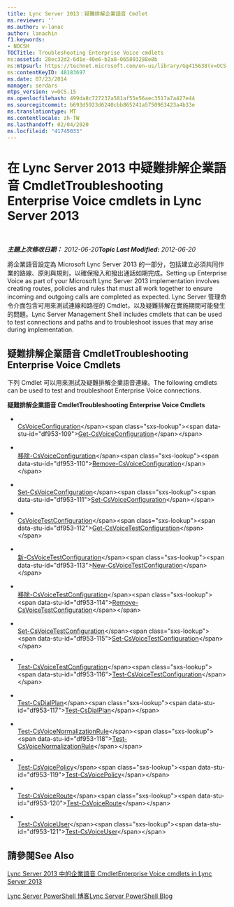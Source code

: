 ```yaml
---
title: Lync Server 2013：疑難排解企業語音 Cmdlet
ms.reviewer: ''
ms.author: v-lanac
author: lanachin
f1.keywords:
- NOCSH
TOCTitle: Troubleshooting Enterprise Voice cmdlets
ms:assetid: 28ec32d2-6d1e-40e6-b2a8-065803288e8b
ms:mtpsurl: https://technet.microsoft.com/en-us/library/Gg415638(v=OCS.15)
ms:contentKeyID: 48183697
ms.date: 07/23/2014
manager: serdars
mtps_version: v=OCS.15
ms.openlocfilehash: 499da8c727237a581af55e56aec3517a7a427e44
ms.sourcegitcommit: b693d5923d6240cbb865241a5750963423a4b33e
ms.translationtype: MT
ms.contentlocale: zh-TW
ms.lasthandoff: 02/04/2020
ms.locfileid: "41745033"
---
```

<div data-xmlns="http://www.w3.org/1999/xhtml">

<div class="topic" data-xmlns="http://www.w3.org/1999/xhtml" data-msxsl="urn:schemas-microsoft-com:xslt" data-cs="http://msdn.microsoft.com/en-us/">

<div data-asp="http://msdn2.microsoft.com/asp">

# <a name="troubleshooting-enterprise-voice-cmdlets-in-lync-server-2013"></a><span data-ttu-id="df953-102">在 Lync Server 2013 中疑難排解企業語音 Cmdlet</span><span class="sxs-lookup"><span data-stu-id="df953-102">Troubleshooting Enterprise Voice cmdlets in Lync Server 2013</span></span>

</div>

<div id="mainSection">

<div id="mainBody">

<span> </span>

<span data-ttu-id="df953-103">_**主題上次修改日期：** 2012-06-20_</span><span class="sxs-lookup"><span data-stu-id="df953-103">_**Topic Last Modified:** 2012-06-20_</span></span>

<span data-ttu-id="df953-104">將企業語音設定為 Microsoft Lync Server 2013 的一部分，包括建立必須共同作業的路線、原則與規則，以確保撥入和撥出通話如期完成。</span><span class="sxs-lookup"><span data-stu-id="df953-104">Setting up Enterprise Voice as part of your Microsoft Lync Server 2013 implementation involves creating routes, policies and rules that must all work together to ensure incoming and outgoing calls are completed as expected.</span></span> <span data-ttu-id="df953-105">Lync Server 管理命令介面包含可用來測試連線和路徑的 Cmdlet，以及疑難排解在實施期間可能發生的問題。</span><span class="sxs-lookup"><span data-stu-id="df953-105">Lync Server Management Shell includes cmdlets that can be used to test connections and paths and to troubleshoot issues that may arise during implementation.</span></span>

<div>

## <a name="troubleshooting-enterprise-voice-cmdlets"></a><span data-ttu-id="df953-106">疑難排解企業語音 Cmdlet</span><span class="sxs-lookup"><span data-stu-id="df953-106">Troubleshooting Enterprise Voice Cmdlets</span></span>

<span data-ttu-id="df953-107">下列 Cmdlet 可以用來測試及疑難排解企業語音連線。</span><span class="sxs-lookup"><span data-stu-id="df953-107">The following cmdlets can be used to test and troubleshoot Enterprise Voice connections.</span></span>

<span data-ttu-id="df953-108">**疑難排解企業語音 Cmdlet**</span><span class="sxs-lookup"><span data-stu-id="df953-108">**Troubleshooting Enterprise Voice Cmdlets**</span></span>

  - <span></span>  
    <span data-ttu-id="df953-109">[CsVoiceConfiguration](https://technet.microsoft.com/en-us/library/Gg398815(v=OCS.15))</span><span class="sxs-lookup"><span data-stu-id="df953-109">[Get-CsVoiceConfiguration](https://technet.microsoft.com/en-us/library/Gg398815(v=OCS.15))</span></span>

  - <span></span>  
    <span data-ttu-id="df953-110">[移除-CsVoiceConfiguration](https://technet.microsoft.com/en-us/library/Gg398804(v=OCS.15))</span><span class="sxs-lookup"><span data-stu-id="df953-110">[Remove-CsVoiceConfiguration](https://technet.microsoft.com/en-us/library/Gg398804(v=OCS.15))</span></span>

  - <span></span>  
    <span data-ttu-id="df953-111">[Set-CsVoiceConfiguration](https://technet.microsoft.com/en-us/library/Gg398967(v=OCS.15))</span><span class="sxs-lookup"><span data-stu-id="df953-111">[Set-CsVoiceConfiguration](https://technet.microsoft.com/en-us/library/Gg398967(v=OCS.15))</span></span>

<!-- end list -->

  - <span></span>  
    <span data-ttu-id="df953-112">[CsVoiceTestConfiguration](https://technet.microsoft.com/en-us/library/Gg412957(v=OCS.15))</span><span class="sxs-lookup"><span data-stu-id="df953-112">[Get-CsVoiceTestConfiguration](https://technet.microsoft.com/en-us/library/Gg412957(v=OCS.15))</span></span>

  - <span></span>  
    <span data-ttu-id="df953-113">[新-CsVoiceTestConfiguration](https://technet.microsoft.com/en-us/library/Gg398961(v=OCS.15))</span><span class="sxs-lookup"><span data-stu-id="df953-113">[New-CsVoiceTestConfiguration](https://technet.microsoft.com/en-us/library/Gg398961(v=OCS.15))</span></span>

  - <span></span>  
    <span data-ttu-id="df953-114">[移除-CsVoiceTestConfiguration](https://technet.microsoft.com/en-us/library/Gg412813(v=OCS.15))</span><span class="sxs-lookup"><span data-stu-id="df953-114">[Remove-CsVoiceTestConfiguration](https://technet.microsoft.com/en-us/library/Gg412813(v=OCS.15))</span></span>

  - <span></span>  
    <span data-ttu-id="df953-115">[Set-CsVoiceTestConfiguration](https://technet.microsoft.com/en-us/library/Gg398614(v=OCS.15))</span><span class="sxs-lookup"><span data-stu-id="df953-115">[Set-CsVoiceTestConfiguration](https://technet.microsoft.com/en-us/library/Gg398614(v=OCS.15))</span></span>

  - <span></span>  
    <span data-ttu-id="df953-116">[Test-CsVoiceTestConfiguration](https://technet.microsoft.com/en-us/library/Gg398260(v=OCS.15))</span><span class="sxs-lookup"><span data-stu-id="df953-116">[Test-CsVoiceTestConfiguration](https://technet.microsoft.com/en-us/library/Gg398260(v=OCS.15))</span></span>

<!-- end list -->

  - <span></span>  
    <span data-ttu-id="df953-117">[Test-CsDialPlan](https://technet.microsoft.com/en-us/library/Gg399024(v=OCS.15))</span><span class="sxs-lookup"><span data-stu-id="df953-117">[Test-CsDialPlan](https://technet.microsoft.com/en-us/library/Gg399024(v=OCS.15))</span></span>

<!-- end list -->

  - <span></span>  
    <span data-ttu-id="df953-118">[Test-CsVoiceNormalizationRule](https://technet.microsoft.com/en-us/library/Gg399003(v=OCS.15))</span><span class="sxs-lookup"><span data-stu-id="df953-118">[Test-CsVoiceNormalizationRule](https://technet.microsoft.com/en-us/library/Gg399003(v=OCS.15))</span></span>

<!-- end list -->

  - <span></span>  
    <span data-ttu-id="df953-119">[Test-CsVoicePolicy](https://technet.microsoft.com/en-us/library/Gg398310(v=OCS.15))</span><span class="sxs-lookup"><span data-stu-id="df953-119">[Test-CsVoicePolicy](https://technet.microsoft.com/en-us/library/Gg398310(v=OCS.15))</span></span>

<!-- end list -->

  - <span></span>  
    <span data-ttu-id="df953-120">[Test-CsVoiceRoute](https://technet.microsoft.com/en-us/library/Gg425873(v=OCS.15))</span><span class="sxs-lookup"><span data-stu-id="df953-120">[Test-CsVoiceRoute](https://technet.microsoft.com/en-us/library/Gg425873(v=OCS.15))</span></span>

<!-- end list -->

  - <span></span>  
    <span data-ttu-id="df953-121">[Test-CsVoiceUser](https://technet.microsoft.com/en-us/library/Gg413013(v=OCS.15))</span><span class="sxs-lookup"><span data-stu-id="df953-121">[Test-CsVoiceUser](https://technet.microsoft.com/en-us/library/Gg413013(v=OCS.15))</span></span>

</div>

<div>

## <a name="see-also"></a><span data-ttu-id="df953-122">請參閱</span><span class="sxs-lookup"><span data-stu-id="df953-122">See Also</span></span>


[<span data-ttu-id="df953-123">Lync Server 2013 中的企業語音 Cmdlet</span><span class="sxs-lookup"><span data-stu-id="df953-123">Enterprise Voice cmdlets in Lync Server 2013</span></span>](lync-server-2013-enterprise-voice-cmdlets.md)  


[<span data-ttu-id="df953-124">Lync Server PowerShell 博客</span><span class="sxs-lookup"><span data-stu-id="df953-124">Lync Server PowerShell Blog</span></span>](http://go.microsoft.com/fwlink/p/?linkid=203150)  
  

</div>

</div>

<span> </span>

</div>

</div>

</div>

